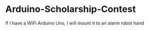 # Arduino-Scholarship-Contest
If I have a WiFi Arduino Uno,  I will mount it to an alarm robot hand
